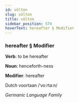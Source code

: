 ```yaml
---
id: völton
slug: völton
title: völton
sidebar_position: 574
hoverText: hereafter § Modifier
---
```


### hereafter § Modifier

**Verb**: to be hereafter

**Noun**: henceforth-ness

**Modifier**: hereafter

Dutch voortaan /ˈvoːrtaːn/

*Germanic Language Family*